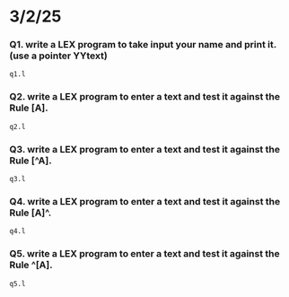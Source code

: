 # 3/2/25

### Q1. write a LEX program to take input your name and print it. (use a pointer YYtext)
```q1.l```

### Q2. write a LEX program to enter a text and test it against the Rule [A].
```q2.l```

### Q3. write a LEX program to enter a text and test it against the Rule [^A].
```q3.l```

### Q4. write a LEX program to enter a text and test it against the Rule [A]^.
```q4.l```

### Q5. write a LEX program to enter a text and test it against the Rule ^[A].
```q5.l```